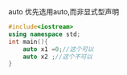 auto 优先选用auto,而非显式型声明


~~~cpp
#include<iostream>
using namespace std;
int main(){
    auto x1 =0;//这个可以
    auto x2 ;//这个不可以
}
~~~


 